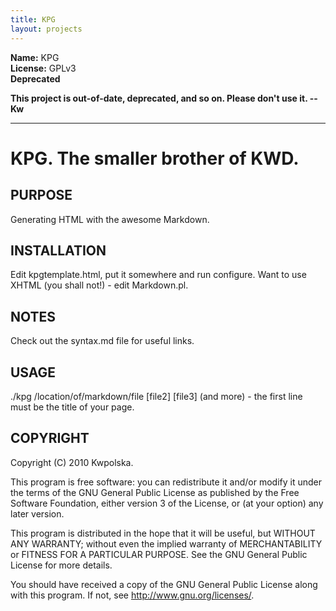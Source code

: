 ```yaml
---
title: KPG
layout: projects
---
```

**Name:** KPG  
**License:** GPLv3  
**Deprecated**

**This project is out-of-date, deprecated, and so on.  Please don't use it.  --Kw**

---

KPG.  The smaller brother of KWD.
==============

PURPOSE
-------
Generating HTML with the awesome Markdown.

INSTALLATION
------------
Edit kpgtemplate.html, put it somewhere and run configure.  Want to use XHTML (you shall not!) - edit Markdown.pl.

NOTES
-----
Check out the syntax.md file for useful links.

USAGE
-----
./kpg /location/of/markdown/file \[file2] \[file3] (and more) - the first line must be the title of your page.

COPYRIGHT
---------
Copyright (C) 2010 Kwpolska.

This program is free software: you can redistribute it and/or modify
it under the terms of the GNU General Public License as published by
the Free Software Foundation, either version 3 of the License, or
(at your option) any later version.

This program is distributed in the hope that it will be useful,
but WITHOUT ANY WARRANTY; without even the implied warranty of
MERCHANTABILITY or FITNESS FOR A PARTICULAR PURPOSE.  See the
GNU General Public License for more details.

You should have received a copy of the GNU General Public License
along with this program.  If not, see <http://www.gnu.org/licenses/>.
